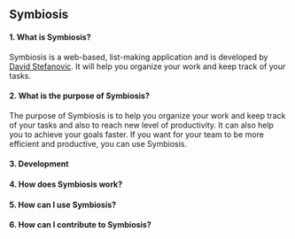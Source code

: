 ## Symbiosis

#### 1. What is Symbiosis?
Symbiosis is a web-based, list-making application and is developed by [David Stefanovic](https://github.com/davidstefanovic98).
It will help you organize your work and keep track of your tasks.


#### 2. What is the purpose of Symbiosis?
The purpose of Symbiosis is to help you organize your work and keep track of your tasks and also to reach new level of productivity.
It can also help you to achieve your goals faster. If you want for your team to be more efficient and productive, you can use Symbiosis.

#### 3. Development

#### 4. How does Symbiosis work?


#### 5. How can I use Symbiosis?


#### 6. How can I contribute to Symbiosis?


